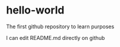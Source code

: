 # hello-world
The first github repository to learn purposes

I can edit README.md directly on github
